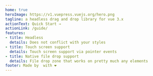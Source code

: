 ```yaml
---
home: true
heroImage: https://v1.vuepress.vuejs.org/hero.png
tagline: a headless drag and drop library for vue 3.x
actionText: Quick Start →
actionLink: /guide/
features:
- title: Headless
  details: Does not conflict with your styles
- title: Touch screen support
  details: Touch screen support via pointer events
- title: Native file drop support
  details: File drop zone that works on pretty much any elements
footer: Made by  with ❤️
---
```

